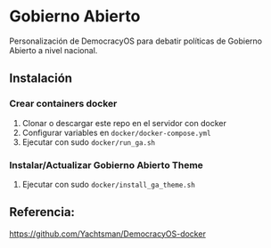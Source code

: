 # Gobierno Abierto

Personalización de DemocracyOS para debatir políticas de Gobierno Abierto a nivel nacional.

## Instalación

### Crear containers docker

1. Clonar o descargar este repo en el servidor con docker
2. Configurar variables en `docker/docker-compose.yml`
3. Ejecutar con sudo `docker/run_ga.sh`

### Instalar/Actualizar Gobierno Abierto Theme

1. Ejecutar con sudo `docker/install_ga_theme.sh`

## Referencia:

https://github.com/Yachtsman/DemocracyOS-docker
